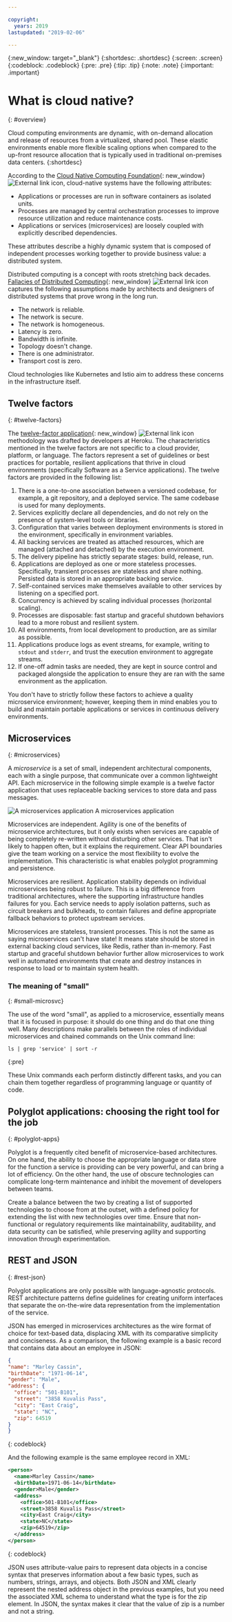 ```yaml
---

copyright:
  years: 2019
lastupdated: "2019-02-06"

---
```


{:new_window: target="_blank"}
{:shortdesc: .shortdesc}
{:screen: .screen}
{:codeblock: .codeblock}
{:pre: .pre}
{:tip: .tip}
{:note: .note}
{:important: .important}

# What is cloud native?
{: #overview}

Cloud computing environments are dynamic, with on-demand allocation and release of resources from a virtualized, shared pool. These elastic environments enable more flexible scaling options when compared to the up-front resource allocation that is typically used in traditional on-premises data centers.
{:shortdesc}

According to the [Cloud Native Computing Foundation](https://cncf.io/about/charter){: new_window} ![External link icon](../icons/launch-glyph.svg "External link icon"), cloud-native systems have the following attributes:

- Applications or processes are run in software containers as isolated units.
- Processes are managed by central orchestration processes to improve resource utilization and reduce maintenance costs.
- Applications or services (microservices) are loosely coupled with explicitly described dependencies.

These attributes describe a highly dynamic system that is composed of independent processes working together to provide business value: a distributed system.

Distributed computing is a concept with roots stretching back decades. [Fallacies of Distributed Computing](http://www.rgoarchitects.com/Files/fallacies.pdf){: new_window} ![External link icon](../icons/launch-glyph.svg "External link icon") captures the following assumptions made by architects and designers of distributed systems that prove wrong in the long run. 

* The network is reliable.
* The network is secure.
* The network is homogeneous.
* Latency is zero.
* Bandwidth is infinite.
* Topology doesn't change.
* There is one administrator.
* Transport cost is zero.

Cloud technologies like Kubernetes and Istio aim to address these concerns in the infrastructure itself.

## Twelve factors
{: #twelve-factors}

The [twelve-factor application](http://12factor.net){: new_window} ![External link icon](../icons/launch-glyph.svg "External link icon") methodology was drafted by developers at Heroku. The characteristics mentioned in the twelve factors are not specific to a cloud provider, platform, or language. The factors represent a set of guidelines or best practices for portable, resilient applications that thrive in cloud environments (specifically Software as a Service applications). The twelve factors are provided in the following list:

1. There is a one-to-one association between a versioned codebase, for example, a git repository, and a deployed service. The same codebase is used for many deployments.
2. Services explicitly declare all dependencies, and do not rely on the presence of system-level tools or libraries.
3. Configuration that varies between deployment environments is stored in the environment, specifically in environment variables.
4. All backing services are treated as attached resources, which are managed (attached and detached) by the execution environment.
5. The delivery pipeline has strictly separate stages: build, release, run.
6. Applications are deployed as one or more stateless processes. Specifically, transient processes are stateless and share nothing. Persisted data is stored in an appropriate backing service.
7. Self-contained services make themselves available to other services by listening on a specified port.
8. Concurrency is achieved by scaling individual processes (horizontal scaling).
9. Processes are disposable: fast startup and graceful shutdown behaviors lead to a more robust and resilient system.
10. All environments, from local development to production, are as similar as possible.
11. Applications produce logs as event streams, for example, writing to `stdout` and `stderr`, and trust the execution environment to aggregate streams.
12. If one-off admin tasks are needed, they are kept in source control and packaged alongside the application to ensure they are ran with the same environment as the application.

You don't have to strictly follow these factors to achieve a quality microservice environment; however, keeping them in mind enables you to build and maintain portable applications or services in continuous delivery environments.

## Microservices
{: #microservices}

A *microservice* is a set of small, independent architectural components, each with a single purpose, that communicate over a common lightweight API. Each microservice in the following simple example is a twelve factor application that uses replaceable backing services to store data and pass messages.

![A microservices application](images/microservice.png "A microservices application") A microservices application

Microservices are independent. Agility is one of the benefits of microservice architectures, but it only exists when services are capable of being completely re-written without disturbing other services. That isn't likely to happen often, but it explains the requirement. Clear API boundaries give the team working on a service the most flexibility to evolve the implementation. This characteristic is what enables polyglot programming and persistence.

Microservices are resilient. Application stability depends on individual microservices being robust to failure. This is a big difference from traditional architectures, where the supporting infrastructure handles failures for you. Each service needs to apply isolation patterns, such as circuit breakers and bulkheads, to contain failures and define appropriate fallback behaviors to protect upstream services.

Microservices are stateless, transient processes. This is not the same as saying microservices can't have state! It means state should be stored in external backing cloud services, like Redis, rather than in-memory. Fast startup and graceful shutdown behavior further allow microservices to work well in automated environments that create and destroy instances in response to load or to maintain system health.

### The meaning of "small"
{: #small-microsvc}

The use of the word "small", as applied to a microservice, essentially means that it is focused in purpose: it should do one thing and do that one thing well. Many descriptions make parallels between the roles of individual microservices and chained commands on the Unix command line:

```
ls | grep 'service' | sort -r
```
{:pre}

These Unix commands each perform distinctly different tasks, and you can chain them together regardless of programming language or quantity of code.

## Polyglot applications: choosing the right tool for the job
{: #polyglot-apps}

Polyglot is a frequently cited benefit of microservice-based architectures. On one hand, the ability to choose the appropriate language or data store for the function a service is providing can be very powerful, and can bring a lot of efficiency. On the other hand, the use of obscure technologies can complicate long-term maintenance and inhibit the movement of developers between teams. 

Create a balance between the two by creating a list of supported technologies to choose from at the outset, with a defined policy for extending the list with new technologies over time. Ensure that non-functional or regulatory requirements like maintainability, auditability, and data security can be satisfied, while preserving agility and supporting innovation through experimentation.

<!-- ... :FIXME: unpack? Language table here?:... -->

## REST and JSON
{: #rest-json}

Polyglot applications are only possible with language-agnostic protocols. REST architecture patterns define guidelines for creating uniform interfaces that separate the on-the-wire data representation from the implementation of the service.

JSON has emerged in microservices architectures as the wire format of choice for text-based data, displacing XML with its comparative simplicity and conciseness. As a comparison, the following example is a basic record that contains data about an employee in JSON:

  ```json
{
  "name": "Marley Cassin",
  "birthDate": "1971-06-14",
  "gender": "Male",
  "address": {
    "office": "501-B101",
    "street": "3858 Kuvalis Pass",
    "city": "East Craig",
    "state": "NC",
    "zip": 64519
  }
}
```
{: codeblock}

And the following example is the same employee record in XML:

```xml
<person>
  <name>Marley Cassin</name>
  <birthDate>1971-06-14</birthdate>
  <gender>Male</gender>
  <address>
    <office>501-B101</office>
    <street>3858 Kuvalis Pass</street>
    <city>East Craig</city>
    <state>NC</state>
    <zip>64519</zip>
  </address>
</person>
```
{: codeblock}

JSON uses attribute-value pairs to represent data objects in a concise syntax that preserves information about a few basic types, such as numbers, strings, arrays, and objects. Both JSON and XML clearly represent the nested address object in the previous examples, but you need the associated XML schema to understand what the type is for the zip element. In JSON, the syntax makes it clear that the value of zip is a number and not a string.
